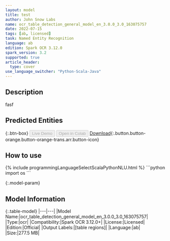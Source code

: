 ```yaml
---
layout: model
title: test
author: John Snow Labs
name: ocr_table_detection_general_model_en_3.0.0_3.0_163075757
date: 2022-07-15
tags: [ab, licensed]
task: Named Entity Recognition
language: ab
edition: Spark OCR 3.12.0
spark_version: 3.2
supported: true
article_header:
  type: cover
use_language_switcher: "Python-Scala-Java"
---
```


## Description

fasf

## Predicted Entities



{:.btn-box}
<button class="button button-orange" disabled>Live Demo</button>
<button class="button button-orange" disabled>Open in Colab</button>
[Download](https://s3.amazonaws.com/mahmoodbayeshi_aux_test/clinical/ocr/ocr_table_detection_general_model_en_3.0.0_3.0_163075757_ab_3.12.0_3.2_1657876413901.zip){:.button.button-orange.button-orange-trans.arr.button-icon}

## How to use



<div class="tabs-box" markdown="1">
{% include programmingLanguageSelectScalaPythonNLU.html %}
```python
import os
```

</div>

{:.model-param}
## Model Information

{:.table-model}
|---|---|
|Model Name:|ocr_table_detection_general_model_en_3.0.0_3.0_163075757|
|Type:|ocr|
|Compatibility:|Spark OCR 3.12.0+|
|License:|Licensed|
|Edition:|Official|
|Output Labels:|[table regions]|
|Language:|ab|
|Size:|277.5 MB|